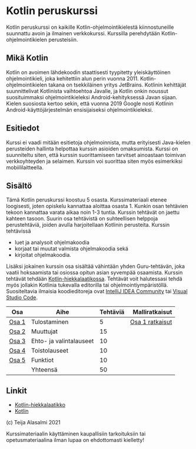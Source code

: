 # Kotlin peruskurssi

Kotlin peruskurssi on kaikille Kotlin-ohjelmointikielestä kiinnostuneille suunnattu avoin ja ilmainen verkkokurssi. Kurssilla perehdytään Kotlin-ohjelmointikielen perusteisiin.

## Mikä Kotlin

Kotlin on avoimen lähdekoodin staattisesti tyypitetty yleiskäyttöinen ohjelmointikieli, joka kehitettiin alun perin vuonna 2011. Kotlin-ohjelmointikielen takana on tsekkiläinen yritys JetBrains. Kotlinin kehittäjät suunnittelivat Kotlinista vaihtoehtoa Javalle, ja Kotlin onkin noussut suosituimmaksi ohjelmointikieleksi Android-kehityksessä Javan sijaan. Kielen suosiosta kertoo sekin, että vuonna 2019 Google nosti Kotlinin Android-käyttöjärjestelmän ensisijaiseksi ohjelmointikieleksi.

## Esitiedot

Kurssi ei vaadi mitään esitietoja ohjelmoinnista, mutta erityisesti Java-kielen perusteiden hallinta helpottaa kurssin asioiden omaksumista. Kurssi on suunniteltu siten, että kurssin suorittamiseen tarvitset ainoastaan toimivan verkkoyhteyden ja selaimen. Kurssin voi suorittaa siten myös esimerkiksi mobiililaitteella.

## Sisältö

Tämä Kotlin peruskurssi koostuu 5 osasta. Kurssimateriaali etenee loogisesti, joten opiskelu kannattaa aloittaa osasta 1. Kunkin osan tehtävien tekoon kannattaa varata aikaa noin 1-3 tuntia. Kurssin tehtävät on jaettu kahteen tasoon. Suurin osa tehtävistä on suhteellisen helppoja perustehtäviä, joiden avulla harjoitellaan Kotlinin perusteita. Kurssin tehtävissä

- luet ja analysoit ohjelmakoodia
- korjaat tai muutat valmista ohjelmakoodia sekä
- kirjoitat ohjelmakoodia.

Lisäksi jokainen kurssin osa sisältää vähintään yhden Guru-tehtävän, joka vaatii hoksaamista tai osiossa opitun asian syvempää osaamista. Kurssin tehtävät tehdään [Kotlin-hiekkalaatikossa](https://play.kotlinlang.org). Tehtävät voit halutessasi tehdä myös jollakin Kotlinia tukevalla editorilla tai ohjelmointiympäristöllä. Suositeltavia ilmaisia koodieditoreja ovat [IntelliJ IDEA Community](https://www.jetbrains.com/idea/) tai [Visual Studio Code](https://code.visualstudio.com/).

| Osa               | Aihe                    | Tehtäviä | Malliratkaisut |
| ------------------|-------------------------|--------- | -------------: |
| [Osa 1](osa-1.md) | Tulostaminen            | 5        | [Osa 1 ratkaisut](malliratkaisut/osa1_ratkaisut.md) |
| [Osa 2](osa-2.md) | Muuttujat               | 15       | |
| [Osa 3](osa-3.md) | Ehto- ja valintalauseet | 10       | |
| [Osa 4](osa-4.md) | Toistolauseet           | 10       | |
| [Osa 5](osa-5.md) | Funktiot                | 10       | |
|                   | Yhteensä                | 50       | |

## Linkit

- [Kotlin-hiekkalaatikko](https://play.kotlinlang.org/)
- [Kotlin](https://kotlinlang.org/)

(c) Teija Alasalmi 2021

Kurssimateriaalin käyttäminen kaupallisiin tarkoituksiin tai opetusmateriaalina ilman lupaa on ehdottomasti kielletty!
